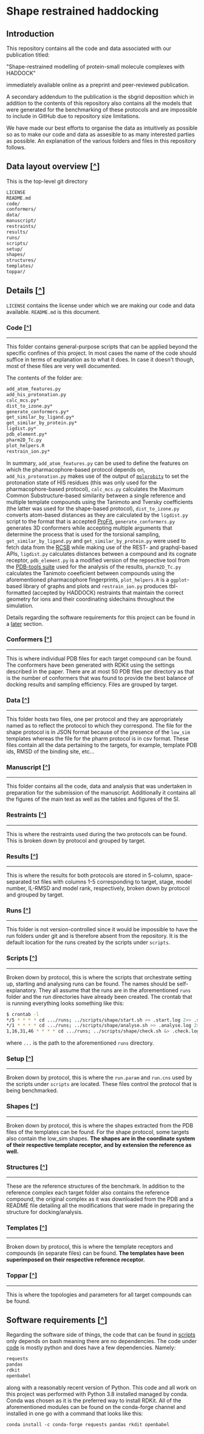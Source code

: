 # Shape restrained haddocking

## Introduction

This repository contains all the code and data associated with our publication
titled:

"Shape-restrained modelling of protein-small molecule complexes with HADDOCK"

immediately available online as a preprint and peer-reviewed publication.

A secondary addendum to the publication is the sbgrid deposition which in addition
to the contents of this repository also contains all the models that were generated
for the benchmarking of these protocols and are impossible to include in GitHub due
to repository size limitations.

We have made our best efforts to organise the data as intuitively as possible so as
to make our code and data as assesible to as many interested parties as possible. An
explanation of the various folders and files in this repository follows.

## Data layout overview [[^](#shape-restrained-haddocking)]

This is the top-level git directory

```sh
LICENSE
README.md
code/
conformers/
data/
manuscript/
restraints/
results/
runs/
scripts/
setup/
shapes/
structures/
templates/
toppar/
```

## Details [[^](#shape-restrained-haddocking)]

`LICENSE` contains the license under which we are making our code and data available.
`README.md` is this document.

### Code [[^](#shape-restrained-haddocking)]

---

This folder contains general-purpose scripts that can be applied beyond the
specific confines of this project. In most cases the name of the code should
suffice in terms of explanation as to what it does. In case it doesn't though,
most of these files are very well documented.

The contents of the folder are:

```sh
add_atom_features.py
add_his_protonation.py
calc_mcs.py*
dist_to_izone.py*
generate_conformers.py*
get_similar_by_ligand.py*
get_similar_by_protein.py*
ligdist.py*
pdb_element.py*
pharm2D_Tc.py
plot_helpers.R
restrain_ion.py*
```

In summary, `add_atom_features.py` can be used to define the features on which the
pharmacophore-based protocol depends on, `add_his_protonation.py` makes use of the
output of [`molprobity`](http://molprobity.biochem.duke.edu/) to set the protonation
state of HIS residues (this was only used for the pharmacophore-based protocol),
`calc_mcs.py` calculates the Maximum Common Substructure-based similarity between
a single reference and multiple template compounds using the Tanimoto and Tversky
coefficients (the latter was used for the shape-based protocol), `dist_to_izone.py`
converts atom-based distances as they are calculated by the `ligdist.py` script to
the format that is accepted [ProFit](http://www.bioinf.org.uk/software/profit/),
`generate_conformers.py` generates 3D conformers while accepting multiple arguments
that determine the process that is used for the torsional sampling, `get_similar_by_ligand.py`
and `get_similar_by_protein.py` were used to fetch data from the [RCSB](https://www.rcsb.org/)
while making use of the REST- and graphql-based APIs, `ligdist.py` calculates distances
between a compound and its cognate receptor, `pdb_element.py` is a modified version of
the repsective tool from the [PDB-tools suite](https://www.bonvinlab.org/pdb-tools/)
used for the analysis of the results, `pharm2D_Tc.py` calculates the Tanimoto
coeeficient between compounds using the aforementioned pharmacophore fingerprints,
`plot_helpers.R` is a `ggplot`-based library of graphs and plots and `restrain_ion.py`
produces tbl-formatted (accepted by HADDOCK) restraints that maintain the correct
geometry for ions and their coordinating sidechains throughout the simulation.

Details regarding the software requirements for this project can be found in a
[later](#software-requirements-) section.

### Conformers [[^](#shape-restrained-haddocking)]

---

This is where individual PDB files for each target compound can be found. The
conformers have been generated with RDKit using the settings described in the
paper. There are at most 50 PDB files per directory as that is the number of
conformers that was found to provide the best balance of docking results and
sampling efficiency. Files are grouped by target.

### Data [[^](#shape-restrained-haddocking)]

---

This folder hosts two files, one per protocol and they are appropriately named as to
reflect the protocol to which they correspond. The file for the shape protocol is in
JSON format because of the presence of the `low_sim` templates whereas the file for
the pharm protocol is in csv format. These files contain all the data pertaining to
the targets, for example, template PDB ids, RMSD of the binding site, etc...

### Manuscript [[^](#shape-restrained-haddocking)]

---

This folder contains all the code, data and analysis that was undertaken in preparation
for the submission of the manuscript. Additionally it contains all the figures of the
main text as well as the tables and figures of the SI.

### Restraints [[^](#shape-restrained-haddocking)]

---

This is where the restraints used during the two protocols can be found. This is
broken down by protocol and grouped by target.

### Results [[^](#shape-restrained-haddocking)]

---

This is where the results for both protocols are stored in 5-column, space-separated
txt files with columns 1-5 corresponding to target, stage, model number, IL-RMSD
and model rank, respectively,
broken down by protocol and grouped by target.

### Runs [[^](#shape-restrained-haddocking)]

---

This folder is not version-controlled since it would be impossible to have
the run folders under git and is therefore absent from the repository. It is the
default location for the runs created by the scripts under `scripts`.

### Scripts [[^](#shape-restrained-haddocking)]

---

Broken down by protocol, this is where the scripts that orchestrate setting up,
starting and analysing runs can be found. The names should be self-explanatory.
They all assume that the runs are in the aforementioned `runs` folder and the
run directories have already been created. The crontab that is running everything
looks something like this:

```sh
$ crontab -l
*/5 * * * * cd .../runs; ../scripts/shape/start.sh >> .start.log 2>> .start.err
*/1 * * * * cd .../runs; ../scripts/shape/analyse.sh >> .analyse.log 2>> .analyse.err
1,16,31,46 * * * * cd .../runs; ../scripts/shape/check.sh &> .check.log
```

where `...` is the path to the aforementioned `runs` directory.

### Setup [[^](#shape-restrained-haddocking)]

---

Broken down by protocol, this is where the `run.param` and `run.cns` used by the
scripts under `scripts` are located. These files control the protocol that is being
benchmarked.

### Shapes [[^](#shape-restrained-haddocking)]

---

Broken down by protocol, this is where the shapes extracted from the PDB files of
the templates can be found. For the shape protocol, some targets also contain the
low_sim shapes. **The shapes are in the coordinate system of their respective
template receptor, and by extension the reference as well.**

### Structures [[^](#shape-restrained-haddocking)]

---

These are the reference structures of the benchmark. In addition to the reference
complex each target folder also contains the reference compound, the original complex
as it was downloaded from the PDB and a README file detailing all the modifications
that were made in preparing the structure for docking/analysis.

### Templates [[^](#shape-restrained-haddocking)]

---

Broken down by protocol, this is where the template receptors and compounds (in
separate files) can be found. **The templates have been superimposed on their
respective reference receptor.**

### Toppar [[^](#shape-restrained-haddocking)]

---

This is where the topologies and parameters for all target compounds can
be found.

## Software requirements [[^](#shape-restrained-haddocking)]

Regarding the software side of things, the code that can be found in [scripts](scripts)
only depends on bash meaning there are no dependencies. The code under [code](code) is
mostly python and does have a few dependencies. Namely:

```sh
requests
pandas
rdkit
openbabel
```

along with a reasonably recent version of Python. This code and all work on this
project was performed with Python 3.8 installed managed by conda. Conda was chosen
as it is the preferred way to install RDKit. All of the aforementioned modules can
be found on the conda-forge channel and installed in one go with a command that looks
like this:

`conda install -c conda-forge requests pandas rkdit openbabel`
